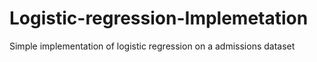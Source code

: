# Logistic-regression-Implemetation
Simple implementation of logistic regression on a admissions dataset
